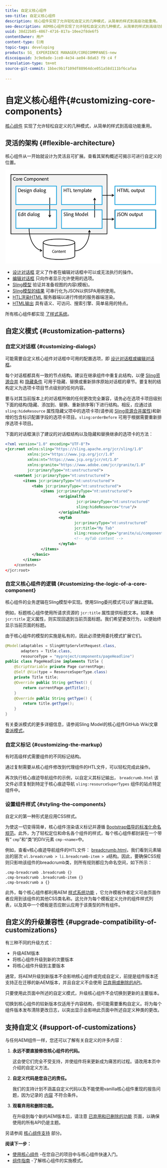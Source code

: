 ```yaml
---
title: 自定义核心组件
seo-title: 自定义核心组件
description: 核心组件实现了允许轻松自定义的几种模式，从简单的样式到高级功能重用。
seo-description: AEM核心组件实现了允许轻松自定义的几种模式，从简单的样式到高级功能重用。
uuid: 38d22b85-4867-4716-817a-10ee2f8de6f5
contentOwner: 用户
content-type: 引用
topic-tags: developing
products: SG_ EXPERIENCE MANAGER/CORECOMMPANES-new
discoiquuid: 3c9e0ade-1ce0-4e34-ae04-8da63 f9 c4 f
translation-type: tm+mt
source-git-commit: 1bbec9b1f109df88964dce051a58d111bf6cafaa

---
```



# 自定义核心组件{#customizing-core-components}

[核心组件](developing.md) 实现了允许轻松自定义的几种模式，从简单的样式到高级功能重用。

## 灵活的架构 {#flexible-architecture}

核心组件从一开始就设计为灵活且可扩展。查看其架构概述可揭示可进行自定义的位置。

![核心组件体系架构](assets/screen_shot_2018-12-07at093742.png)

* [设计对话框](authoring.md#edit-and-design-dialogs) 定义了作者在编辑对话框中可以或无法执行的操作。
* [编辑对话框](authoring.md#edit-and-design-dialogs) 只向作者显示允许使用的选项。
* [Sling模型](#customizing-the-logic-of-a-core-component) 验证并准备视图的内容(模板)。
* [Sling模型的结果](#customizing-the-logic-of-a-core-component) 可串行化为JSON以供SPA用例使用。
* [HTL渲染HTML](#customizing-the-markup) 服务器端以进行传统的服务器端渲染。
* [HTML输出](#customizing-the-markup) 具有语义、可访问、搜索引擎、简单易用的特点。

所有核心组件都实现 [了样式系统](customizing.md)。

## 自定义模式 {#customization-patterns}

### 自定义对话框 {#customizing-dialogs}

可能需要自定义核心组件对话框中可用的配置选项，即 [设计对话框或编辑对话框](authoring.md)。

每个对话框都具有一致的节点结构。建议在继承组件中重复此结构，以便 [Sling资源合并](https://helpx.adobe.com/experience-manager/6-4/sites/developing/using/sling-resource-merger.html) 和 [隐藏条件](https://helpx.adobe.com/experience-manager/6-5/sites/developing/using/hide-conditions.html) 可用于隐藏、替换或重新排序原始对话框的章节。要复制的结构定义为选项卡项目节点级别的任何内容。

要与对其当前版本上的对话框所做的任何更改完全兼容，请务必在选项卡项目级别下面的结构(隐藏、添加到、替换、重新排序等)下进行结构。相反，应通过该 `sling:hideResource` 属性隐藏父项中的选项卡项(请参阅 [Sling资源合并属性](https://helpx.adobe.com/experience-manager/6-5/sites/developing/using/sling-resource-merger.html))和新增的包含标识配置字段的选项卡项目。`sling:orderBefore` 可用于根据需要重新排序选项卡项目。

下面的对话框演示了建议的对话框结构以及隐藏和替换继承的选项卡的方法：

<!-- 

Comment Type: annotation
Last Modified By: ims-author-CE1E2CE451D1F0680A490D45@AdobeID
Last Modified Date: 2017-04-17T17:43:20.265-0400

Should we provide guidance on how to name their CSS classes, etc. to align to component re-usability best-practices? We tout that we follow bootstrap css naming, should we be counseling customers to align similarly? .cmp- 
<component name="">
  -- 
 <element>
   - 
  <element descriptor="">
    ? 
  </element> 
 </element> 
</component>

 -->

```xml
<?xml version="1.0" encoding="UTF-8"?>
<jcr:root xmlns:sling="https://sling.apache.org/jcr/sling/1.0"
          xmlns:jcr="https://www.jcp.org/jcr/1.0"
          xmlns:nt="https://www.jcp.org/jcr/nt/1.0"
          xmlns:granite="https://www.adobe.com/jcr/granite/1.0"
          jcr:primaryType="nt:unstructured">
    <content jcr:primaryType="nt:unstructured">
        <items jcr:primaryType="nt:unstructured">
            <tabs jcr:primaryType="nt:unstructured">
                <items jcr:primaryType="nt:unstructured">
                        <originalTab
                                jcr:primaryType="nt:unstructured"
                                sling:hideResource="true"/>
                        </originalTab>
                        <myTab
                               jcr:primaryType="nt:unstructured"
                               jcr:title="My Tab"
                               sling:resourceType="granite/ui/components/coral/foundation/container"/>
                               <!-- myTab content -->
                        </myTab>
                </items>
            </basic>
        </items>
    </content>
</jcr:root>
```

### 自定义核心组件的逻辑 {#customizing-the-logic-of-a-core-component}

核心组件的业务逻辑在Sling模型中实现。使用Sling委托模式可以扩展此逻辑。

例如，标题核心组件使用所请求资源的 `jcr:title` 属性提供标题文本。如果未 `jcr:title` 定义属性，则实现回退到当前页面标题。我们希望更改行为，以便始终显示当前页面的标题。

由于核心组件的模型的实施是私有的，因此必须使用委托模式扩展它们。

```java
@Model(adaptables = SlingHttpServletRequest.class,
       adapters = Title.class,
       resourceType = "myproject/components/pageHeadline")
public class PageHeadline implements Title {
    @ScriptVariable private Page currentPage;
    @Self @Via(type = ResourceSuperType.class)
    private Title title;
    @Override public String getText() {
        return currentPage.getTitle();
    }
    @Override public String getType() {
        return title.getType();
    }
}
```

有关委派模式的更多详细信息，请参阅Sling Model的核心组件GitHub Wiki文章 [委派模式](https://github.com/adobe/aem-core-wcm-components/wiki/Delegation-Pattern-for-Sling-Models)。

### 自定义标记 {#customizing-the-markup}

有时高级样式需要组件的不同标记结构。

通过复制需要从核心组件修改到代理组件的HTL文件，可以轻松完成此操作。

再次执行核心痕迹导航组件的示例，以自定义其标记输出， `breadcrumb.html` 该文件必须复制到特定于核心痕迹导航 `sling:resourceSuperTypes` 组件的站点特定组件中。

<!-- 

Comment Type: annotation
Last Modified By: ims-author-CE1E2CE451D1F0680A490D45@AdobeID
Last Modified Date: 2017-04-17T17:43:20.265-0400

Should we provide guidance on how to name their CSS classes, etc. to align to component re-usability best-practices? We tout that we follow bootstrap css naming, should we be counseling customers to align similarly? .cmp- 
<component name="">
  -- 
 <element>
   - 
  <element descriptor="">
    ? 
  </element> 
 </element> 
</component>

 -->

### 设置组件样式 {#styling-the-components}

自定义的第一种形式是应用CSS样式。

为使这一切变得简单，核心组件渲染语义标记并遵循 [Bootstrap倡导的标准化命名规范](https://getbootstrap.com/)。此外，为了轻松定位和命名各个组件的样式，每个核心组件都封装在一个带有“ `cmp`”和“类”的DIV元素 `cmp-<name>`中。

例如，查看v核心痕迹导航组件的HTL文件： [breadcrumb.html](https://github.com/adobe/aem-core-wcm-components/blob/master/content/src/content/jcr_root/apps/core/wcm/components/breadcrumb/v2/breadcrumb/breadcrumb.html)，我们看到元素输出的层次 `ol.breadcrumb > li.breadcrumb-item > a`结构。因此，要确保CSS规则只影响该组件的breadcrumb类，则所有规则都应为命名空间，如下所示：

```shell
.cmp-breadcrumb .breadcrumb {}  
.cmp-breadcrumb .breadcrumb-item {}  
.cmp-breadcrumb a {}
```

此外，每个核心组件都利用AEM [样式系统功能](https://helpx.adobe.com/experience-manager/6-5/sites/authoring/using/style-system.html) ，它允许模板作者定义可由页面作者应用到该组件的其他CSS类名称。这允许为每个模板定义允许的组件样式列表，以及其中一个模板是否应默认应用于该类型的所有组件。

## 自定义的升级兼容性 {#upgrade-compatibility-of-customizations}

有三种不同的升级方式：

* 升级AEM版本
* 将核心组件升级到新的次要版本
* 将核心组件升级到主要版本

通常，将AEM升级到新版本不会影响核心组件或完成自定义，前提是组件版本还支持正在迁移的新AEM版本，并且自定义不会使用 [已弃用或删除的API](https://helpx.adobe.com/experience-manager/6-5/release-notes/deprecated-removed-features.html)。

只要使用此页面中所述的自定义模式，升级核心组件不会切换到更新的主要版本。

切换到核心组件的较新版本仅适用于内容结构，但可能需要重构自定义。将为每个组件版本发布清除更改日志，以突出显示会影响此页面中所述自定义种类的更改。

## 支持自定义 {#support-of-customizations}

与任何AEM组件一样，您还可以了解有关自定义的许多内容：

1. **永远不要直接修改核心组件的代码。**

   这会使它们完全不受支持，并使组件将来更新成为痛苦的过程。请改用本页中介绍的自定义方法。

1. **自定义代码是您自己的责任。**

   我们的支持计划不涵盖自定义代码以及不能使用vanilla核心组件重现的报告问题，因为记录的 [内容](using.md) 不符合条件。

1. **观看弃用和删除功能。**

   在升级到每个新的AEM版本后，请注意 [已弃用和已删除的功能](https://helpx.adobe.com/experience-manager/6-5/release-notes/deprecated-removed-features.html) 页面，以确保使用的所有API仍是主题。

另请参阅 [核心组件支持](developing.md#core-component-support) 部分。

**阅读下一步：**

* [使用核心组件](using.md) -在您自己的项目中与核心组件快速入门。
* [组件指南](guidelines.md) -了解核心组件的实施模式。
